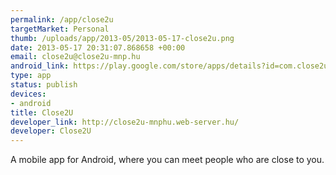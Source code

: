 ```yaml
--- 
permalink: /app/close2u
targetMarket: Personal
thumb: /uploads/app/2013-05/2013-05-17-close2u.png
date: 2013-05-17 20:31:07.868658 +00:00
email: close2u@close2u-mnp.hu
android_link: https://play.google.com/store/apps/details?id=com.close2u&feature=search_result#?t=W251bGwsMSwxLDEsImNvbS5jbG9zZTJ1Il0.
type: app
status: publish
devices: 
- android
title: Close2U
developer_link: http://close2u-mnphu.web-server.hu/
developer: Close2U
---
```


A mobile app for Android, where you can meet people who are close to you.

